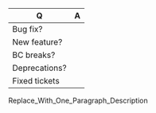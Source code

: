 |Q              |A  |
|---------------|---|
|Bug fix?       ||
|New feature?   ||
|BC breaks?     ||
|Deprecations?  ||
|Fixed tickets  ||

Replace_With_One_Paragraph_Description
